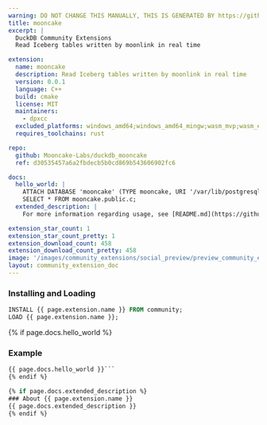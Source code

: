 ```yaml
---
warning: DO NOT CHANGE THIS MANUALLY, THIS IS GENERATED BY https://github/duckdb/community-extensions repository, check README there
title: mooncake
excerpt: |
  DuckDB Community Extensions
  Read Iceberg tables written by moonlink in real time

extension:
  name: mooncake
  description: Read Iceberg tables written by moonlink in real time
  version: 0.0.1
  language: C++
  build: cmake
  license: MIT
  maintainers:
    - dpxcc
  excluded_platforms: windows_amd64;windows_amd64_mingw;wasm_mvp;wasm_eh;wasm_threads
  requires_toolchains: rust

repo:
  github: Mooncake-Labs/duckdb_mooncake
  ref: d30535457a6a2fbdecb5b0cd869b543606902fc6

docs:
  hello_world: |
    ATTACH DATABASE 'mooncake' (TYPE mooncake, URI '/var/lib/postgresql/data/pg_mooncake/moonlink.sock', DATABASE 'postgres');
    SELECT * FROM mooncake.public.c;
  extended_description: |
    For more information regarding usage, see [README.md](https://github.com/Mooncake-Labs/duckdb_mooncake/blob/v0.0.1/README.md).

extension_star_count: 1
extension_star_count_pretty: 1
extension_download_count: 458
extension_download_count_pretty: 458
image: '/images/community_extensions/social_preview/preview_community_extension_mooncake.png'
layout: community_extension_doc
---
```


### Installing and Loading
```sql
INSTALL {{ page.extension.name }} FROM community;
LOAD {{ page.extension.name }};
```

{% if page.docs.hello_world %}
### Example
```sql
{{ page.docs.hello_world }}```
{% endif %}

{% if page.docs.extended_description %}
### About {{ page.extension.name }}
{{ page.docs.extended_description }}
{% endif %}


